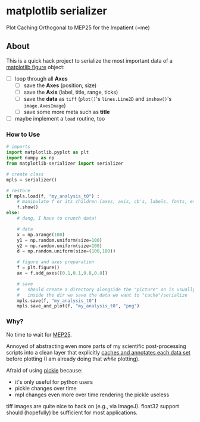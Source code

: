 # matplotlib serializer
Plot Caching Orthogonal to MEP25 for the Impatient (=me)


## About

This is a quick hack project to serialize the most important data of a [matplotlib figure](http://matplotlib.org/faq/usage_faq.html#usage) object:

- [ ] loop through all **Axes**
  - [ ] save the **Axes** (position, size)
  - [ ] save the **Axis** (label, title, range, ticks)
  - [ ] save the **data** as `tiff` (`plot()`'s `lines.Line2D` and `imshow()`'s `image.AxesImage`)
  - [ ] save some more meta such as **title**

- [ ] maybe implement a `load` routine, too

### How to Use

```python
# imports
import matplotlib.pyplot as plt
import numpy as np
from matplotlib-serializer import serializer

# create class
mpls = serializer()

# restore
if mpls.load(f, "my_analysis_t0") :
    # manipulate f or its children (axes, axis, cb's, labels, fonts, etc.)
    f.show()
else:
    # dang, I have to crunch data!

    # data
    x = np.arange(100)
    y1 = np.random.uniform(size=100)
    y2 = np.random.uniform(size=100)
    d = np.random.uniform(size=(100,100))

    # figure and axes preparation
    f = plt.figure()
    ax = f.add_axes([0.1,0.1,0.8,0.8])

    # save
    #   should create a directory alongside the "picture" on is usually drawing
    #   inside the dir we save the data we want to "cache"/serialize
    mpls.save(f, "my_analysis_t0")
    mpls.save_and_plot(f, "my_analysis_t0", "png")
```


### Why?

No time to wait for [MEP25](http://matplotlib.org/devdocs/devel/MEP/MEP25.html).

Annoyed of abstracting even more parts of my scientific post-processing scripts into a clean layer that explicitly [caches and annotates each data set](https://stackoverflow.com/questions/21479886/how-to-conveniently-modify-matplotlib-plots-in-the-aftermath-persistence-serial) before plotting (I am already doing that *while* plotting).

Afraid of using [pickle](https://docs.python.org/3.4/library/pickle.html) because:
  - it's only useful for python users
  - pickle changes over time
  - mpl changes even more over time rendering the pickle useless

tiff images are quite nice to hack on (e.g., via ImageJ). float32 support should (hopefully) be sufficient for most applications.
